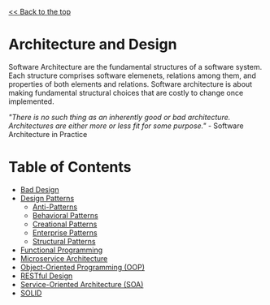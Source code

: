 [<< Back to the top](../readme.md)

# Architecture and Design
Software Architecture are the fundamental structures of a software system.  Each structure comprises software elemenets, relations among them, and properties of both elements and relations.  Software architecture is about making fundamental structural choices that are costly to change once implemented.

_"There is no such thing as an inherently good or bad architecture.  Architectures are either more or less fit for some purpose."_ - Software Architecture in Practice

# Table of Contents
- [Bad Design](Bad-Design.md)
- [Design Patterns](Design-Patterns/index.md)
  - [Anti-Patterns](Design-Patterns/Anti-Patterns/index.md)
  - [Behavioral Patterns](Design-Patterns/Behavioral-Patterns/index.md)
  - [Creational Patterns](Design-Patterns/Creational-Patterns/index.md)
  - [Enterprise Patterns](Design-Patterns/Enterprise-Patterns/index.md)
  - [Structural Patterns](Design-Patterns/Structural-Patterns/index.md)
- [Functional Programming](Functional-Programming.md)
- [Microservice Architecture](Microservice-Architecture.md)
- [Object-Oriented Programming (OOP)](Object-Oriented-Programming-(OOP).md)
- [RESTful Design](RESTful-Design.md)
- [Service-Oriented Architecture (SOA)](Service-Oriented-Architecture-(SOA).md)
- [SOLID](SOLID.md)